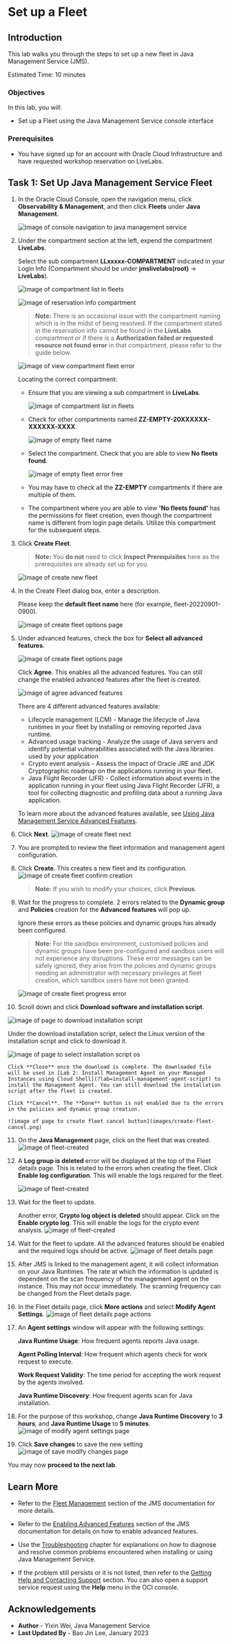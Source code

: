 # Set up a Fleet

## Introduction

This lab walks you through the steps to set up a new fleet in Java Management Service (JMS).

Estimated Time: 10 minutes

### Objectives

In this lab, you will:

* Set up a Fleet using the Java Management Service console interface

### Prerequisites

* You have signed up for an account with Oracle Cloud Infrastructure and have requested workshop reservation on LiveLabs.

## Task 1: Set Up Java Management Service Fleet

1. In the Oracle Cloud Console, open the navigation menu, click **Observability & Management**, and then click **Fleets** under **Java Management**.

     ![image of console navigation to java management service](images/console-navigation-jms.png)

2. Under the compartment section at the left, expend the compartment **LiveLabs**.

    Select the sub compartment **LLxxxxx-COMPARTMENT** indicated in your Login Info (Compartment should be under **jmslivelabs(root)** -> **LiveLabs**).

    ![image of compartment list in fleets](images/compartment-list-in-fleet.png)

    ![image of reservation info compartment](images/reservation-info-compartment.png)

    >**Note:** There is an occasional issue with the compartment naming which is in the midst of being resolved. If the compartment stated in the reservation info cannot be found in the **LiveLabs** compartment or if there is a **Authorization failed or requested resource not found error** in that compartment, please refer to the guide below.

    ![image of view compartment fleet error](images/view-compartment-fleet-error.png)

    Locating the correct compartment:

     - Ensure that you are viewing a sub compartment in **LiveLabs**.

       ![image of compartment list in fleets](images/compartment-list-in-fleet.png)

     - Check for other compartments named **ZZ-EMPTY-20XXXXXX-XXXXXX-XXXX**. 

       ![image of empty fleet name](images/empty-fleet-name.png)

     - Select the compartment. Check that you are able to view **No fleets found**.

       ![image of empty fleet error free](images/empty-fleet-error-free.png)
     
     - You may have to check all the **ZZ-EMPTY** compartments if there are multiple of them.

     - The compartment where you are able to view **'No fleets found'** has the permissions for fleet creation, even though the compartment name is different from login page details. Utilize this compartment for the subsequent steps.
         
3. Click **Create Fleet**.

     >**Note:** You **do not** need to click **Inspect Prerequisites** here as the prerequisites are already set up for you.

     ![image of create new fleet](images/create-fleet-create-new.png)

4. In the Create Fleet dialog box, enter a description. 
   
   Please keep the **default fleet name** here (for example, fleet-20220901-0900).
   
   ![image of create fleet options page](images/create-fleet-description.png)

5. Under advanced features, check the box for **Select all advanced features**. 

   ![image of create fleet options page](images/create-fleet.png)

   Click **Agree**. This enables all the advanced features. You can still change the enabled advanced features after the fleet is created.

   ![image of agree advanced features](images/select-advanced-agree.png)

   There are 4 different advanced features available:
    - Lifecycle management (LCM) - Manage the lifecycle of Java runtimes in your fleet by installing or removing reported Java runtime.
    - Advanced usage tracking - Analyze the usage of Java servers and identify potential vulnerabilities associated with the Java libraries used by your application
    - Crypto event analysis - Assess the impact of Oracle JRE and JDK Cryptographic roadmap on the applications running in your fleet.
    - Java Flight Recorder (JFR) - Collect information about events in the application running in your fleet using Java Flight Recorder (JFR), a tool for collecting diagnostic and profiling data about a running Java application.

   To learn more about the advanced features available, see [Using Java Management Service Advanced Features](https://apexapps.oracle.com/pls/apex/dbpm/r/livelabs/view-workshop?wid=3202).

6. Click **Next**. 
    ![image of create fleet next](images/create-fleet-next.png)

7. You are prompted to review the fleet information and management agent configuration. 

8. Click **Create**. This creates a new fleet and its configuration.
    ![image of create fleet confirm creation](images/create-fleet-create.png)

    >**Note:** If you wish to modify your choices, click **Previous**.

9. Wait for the progress to complete. 2 errors related to the **Dynamic group** and **Policies** creation for the **Advanced features** will pop up. 

   Ignore these errors as these policies and dynamic groups has already been configured. 
   
    > **Note:** For the sandbox environment, customised policies and dynamic groups have been pre-configured and sandbox users will not experience any disruptions. These error messages can be safely ignored, they arise from the policies and dynamic groups needing an administrator with necessary privileges at fleet creation, which sandbox users have not been granted.

    ![image of create fleet progress error](images/create-fleet-progress-error.png)

10. Scroll down and click **Download software and installation script**.

   ![image of page to download installation script](images/download-installation-script.png)

   Under the download installation script, select the Linux version of the installation script and click to download it.

   ![image of page to select installation script os](images/download-installation-script-os.png)

    Click **Close** once the download is complete. The downloaded file will be used in [Lab 2: Install Management Agent on your Managed Instances using Cloud Shell](?lab=install-management-agent-script) to install the Management Agent. You can still download the installation script after the fleet is created.

    Click **Cancel**. The **Done** button is not enabled due to the errors in the policies and dynamic group creation.

    ![image of page to create fleet cancel button](images/create-fleet-cancel.png)

11. On the **Java Management** page, click on the fleet that was created. 
    ![image of fleet-created](images/fleet-created-compartment.png)

12. A **Log group is deleted** error will be displayed at the top of the Fleet details page. This is related to the errors when creating the fleet. Click **Enable log configuration**. This will enable the logs required for the fleet.

    ![image of fleet-created](images/fleet-enable-logs.png)

13. Wait for the fleet to update. 

    Another error, **Crypto log object is deleted** should appear. Click on the **Enable crypto log**. This will enable the logs for the crypto event analysis.
    ![image of fleet-created](images/fleet-enable-crypto-logs.png)

14. Wait for the fleet to update. All the advanced features should be enabled and the required logs should be active.
    ![image of fleet details page](images/fleet-details-page-main.png)

15. After JMS is linked to the management agent, it will collect information on your Java Runtimes. The rate at which the information is updated is dependent on the scan frequency of the management agent on the instance. This may not occur immediately. The scanning frequency can be changed from the Fleet details page.

16. In the Fleet details page, click **More actions** and select **Modify Agent Settings**.
   ![image of fleet details page actions](images/fleet-details-page-new.png)

17. An **Agent settings** window will appear with the following settings:

    **Java Runtime Usage**: How frequent agents reports Java usage.
    
    **Agent Polling Interval**: How frequent which agents check for work request to execute.
    
    **Work Request Validity**: The time period for accepting the work request by the agents involved.
    
    **Java Runtime Discovery**: How frequent agents scan for Java installation.
     
18. For the purpose of this workshop, change **Java Runtime Discovery** to **3 hours**, and **Java Runtime Usage** to **5 minutes**.
    ![image of modify agent settings page](images/fleet-modify-agent-settings-new.png)

19. Click **Save changes** to save the new setting
    ![image of save modify changes page](images/fleet-modify-agent-settings-save.png)

You may now **proceed to the next lab**.

## Learn More

* Refer to the [Fleet Management](https://docs.oracle.com/en-us/iaas/jms/doc/fleet-management.html) section of the JMS documentation for more details.

* Refer to the [Enabling Advanced Features](https://docs.oracle.com/en-us/iaas/jms/doc/advanced-features.html#GUID-F5F4C42D-7BBB-4448-B898-82E4F7E999FB) section of the JMS documentation for details on how to enable advanced features.

* Use the [Troubleshooting](https://docs.oracle.com/en-us/iaas/jms/doc/troubleshooting.html#GUID-2D613C72-10F3-4905-A306-4F2673FB1CD3) chapter for explanations on how to diagnose and resolve common problems encountered when installing or using Java Management Service.

* If the problem still persists or it is not listed, then refer to the [Getting Help and Contacting Support](https://docs.oracle.com/en-us/iaas/Content/GSG/Tasks/contactingsupport.htm) section. You can also open a support service request using the **Help** menu in the OCI console.



## Acknowledgements

* **Author** - Yixin Wei, Java Management Service
* **Last Updated By** - Bao Jin Lee, January 2023
